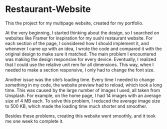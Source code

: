 # Restaurant-Website
This the project for my multipage website, created for my portfolio.

At the very beginning, I started thinking about the design, so I searched on websites like Framer for inspiration for my sushi restaurant website. For each section of the page, I considered how I should implement it, and whenever I came up with an idea, I wrote the code and compared it with the original design to make sure it matched. The main problem I encountered was making the design responsive for every device. Eventually, I realized that I could use the relative unit rem for all dimensions. This way, when I needed to make a section responsive, I only had to change the font size.

Another issue was the site’s loading time. Every time I needed to change something in my code, the website preview had to reload, which took a long time. This was caused by the large number of images I used, all taken from Unsplash. For example, on the home page, I had 14 images with an average size of 4 MB each. To solve this problem, I reduced the average image size to 500 KB, which made the loading time much shorter and smoother.

Besides these problems, creating this website went smoothly, and it took me one week to complete it.
